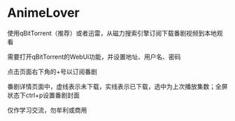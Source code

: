 # AnimeLover

使用qBitTorrent（推荐）或者迅雷，从磁力搜索引擎订阅下载番剧视频到本地观看

需要打开qBitTorrent的WebUi功能，并设置地址、用户名、密码

点击页面右下角的+号以订阅番剧

番剧详情页面中，虚线表示未下载，实线表示已下载，选中为上次播放集数；全屏状态下ctrl+p设置番剧封面

仅作学习交流，勿牟利或商用